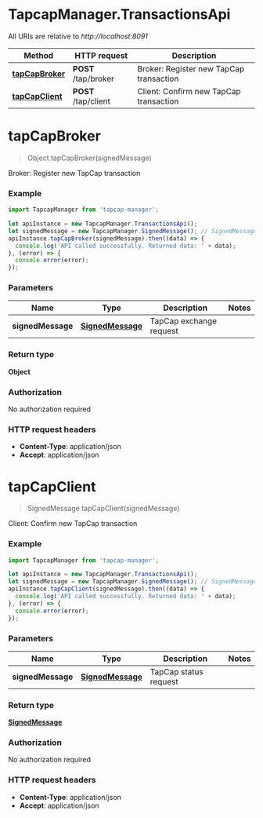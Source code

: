 # TapcapManager.TransactionsApi

All URIs are relative to *http://localhost:8091*

Method | HTTP request | Description
------------- | ------------- | -------------
[**tapCapBroker**](TransactionsApi.md#tapCapBroker) | **POST** /tap/broker | Broker: Register new TapCap transaction
[**tapCapClient**](TransactionsApi.md#tapCapClient) | **POST** /tap/client | Client: Confirm new TapCap transaction


<a name="tapCapBroker"></a>
# **tapCapBroker**
> Object tapCapBroker(signedMessage)

Broker: Register new TapCap transaction

### Example
```javascript
import TapcapManager from 'tapcap-manager';

let apiInstance = new TapcapManager.TransactionsApi();
let signedMessage = new TapcapManager.SignedMessage(); // SignedMessage | TapCap exchange request
apiInstance.tapCapBroker(signedMessage).then((data) => {
  console.log('API called successfully. Returned data: ' + data);
}, (error) => {
  console.error(error);
});

```

### Parameters

Name | Type | Description  | Notes
------------- | ------------- | ------------- | -------------
 **signedMessage** | [**SignedMessage**](SignedMessage.md)| TapCap exchange request | 

### Return type

**Object**

### Authorization

No authorization required

### HTTP request headers

 - **Content-Type**: application/json
 - **Accept**: application/json

<a name="tapCapClient"></a>
# **tapCapClient**
> SignedMessage tapCapClient(signedMessage)

Client: Confirm new TapCap transaction

### Example
```javascript
import TapcapManager from 'tapcap-manager';

let apiInstance = new TapcapManager.TransactionsApi();
let signedMessage = new TapcapManager.SignedMessage(); // SignedMessage | TapCap status request
apiInstance.tapCapClient(signedMessage).then((data) => {
  console.log('API called successfully. Returned data: ' + data);
}, (error) => {
  console.error(error);
});

```

### Parameters

Name | Type | Description  | Notes
------------- | ------------- | ------------- | -------------
 **signedMessage** | [**SignedMessage**](SignedMessage.md)| TapCap status request | 

### Return type

[**SignedMessage**](SignedMessage.md)

### Authorization

No authorization required

### HTTP request headers

 - **Content-Type**: application/json
 - **Accept**: application/json

